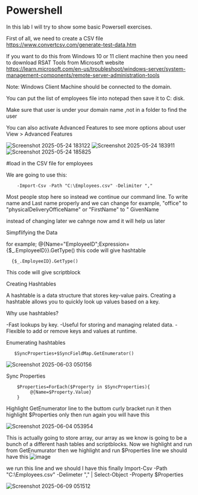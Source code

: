 # Powershell

In this lab I will try to show some basic Powersell exercises.

First of all, we need to create a CSV file https://www.convertcsv.com/generate-test-data.htm

If you want to do this from Windows 10 or 11 client machine then you need to  download RSAT Tools from Microsoft website  https://learn.microsoft.com/en-us/troubleshoot/windows-server/system-management-components/remote-server-administration-tools

Note: Windows Client Machine should be connected to the domain.

You can put the list of employees file into notepad then save it to C: disk. 

Make sure that user is under your domain name ,not in a folder to find the user

You can also activate Advanced Features to see more options about user View > Advanced Features

![Screenshot 2025-05-24 183122](https://github.com/user-attachments/assets/65b17eeb-6874-42e9-ae87-f3194989e549)
![Screenshot 2025-05-24 183911](https://github.com/user-attachments/assets/0054fca1-50ad-420f-92f6-6b6076e36c62)
![Screenshot 2025-05-24 185825](https://github.com/user-attachments/assets/a6cdc1c5-34ce-42f0-94dc-7c1b08f97de7)

#load in the CSV file for employees

We are going to use this: 
   
        -Import-Csv -Path "C:\Employees.csv" -Delimiter "," 

Most people stop here so instead we continue our command line. To write name and Last name properly and we can change for example, "office" to "physicalDeliveryOfficeName" or "FirstName" to " GivenName 

instead of changing later we cahnge now amd it will help us later

Simpflifying the Data

for example; @{Name="EmployeeID";Expression={$_.EmployeeID}}.GetType()  this code will give hashtable

      {$_.EmployeeID}.GetType()  

This code will give scriptblock

Creating Hashtables

 A hashtable is a data structure that stores key-value pairs. Creating a hashtable allows you to quickly look up values based on a key.
 
Why use hashtables?

  -Fast lookups by key.
  -Useful for storing and managing related data.
  -Flexible to add or remove keys and values at runtime.


 Enumerating hashtables

       $SyncProperties+$SyncFieldMap.GetEnumerator()

 ![Screenshot 2025-06-03 050156](https://github.com/user-attachments/assets/3c76e54b-a1ff-4820-96a3-6a4a1e1ebaab)

 Sync Properties


        $Properties=ForEach($Property in $SyncProperties){
             @{Name=$Property.Value}
        }      

Highlight GetEnumerator line to the buttom curly bracket run it then highlight $Properties only then run again you will have this 

![Screenshot 2025-06-04 053954](https://github.com/user-attachments/assets/a0545c70-b6c6-4bfb-ba40-91cd0928a1cb)


This is actually going to store array, our array as we know is going to be a bunch of a different hash tables and scriptblocks. Now we highlight and run from GetEnumurator then we highlight and run $Properties line we should have this 
![image](https://github.com/user-attachments/assets/d988d99f-d455-4b0a-8b04-24c222b7eac9)


we run this line and we should I have this finally
      Import-Csv -Path "C:\Employees.csv" -Delimeter "," | Select-Object -Property $Properties

![Screenshot 2025-06-09 051512](https://github.com/user-attachments/assets/7b87615e-c24e-461f-b4e8-e4f72154fd76)
